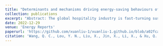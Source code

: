 ```yaml
---
title: "Determinants and mechanisms driving energy-saving behaviours of long-stay hotel guests: Comparison of leisure, business and extended-stay residential cases"
collection: publications
excerpt: "Abstract: The global hospitality industry is fast-turning sustainable and environmentally friendly. Behaviour-driven energy conservation is an emerging green hotel operation strategy to support this change. The long-stay accommodation services have gained momentum in the hospitality sector since the COVID-19 pandemic. However, the characteristics of long-stay hotel guests are often overlooked in sustainable interventions. Based on an empirical survey in China, this study aims to explore the factors driving energy-saving behaviours of long-stay hotel guests and to compare their effects on guests for different visiting purposes (leisure, business, and extended-stay resident). The analysis indicates that attitude, personal norm and place attachment present a direct contribution to energy-saving behaviour. Besides, the results support that attitude and personal norm connect environmental values and energy-saving behaviour. Both altruistic and biospheric values have positive effects, while egoistic values seem to play a negative role. Biospheric values have stronger impact on attitude and personal norm of business guests. Place attachment has a stronger influence on extended-stay residents while its contribution to energy-saving behaviours of business guests is smaller than other guests. Besides, leisure guests are more sensitive to moral obligations. This research sheds novel lights on the psychological perspectives of the observed heterogeneity of energy-saving behaviours of hotel guests with different visiting purposes. The findings provide hotel operators with a novel theoretical reference for targeted energy-saving interventions to promote energy-saving actions of long-term hotel guests. The study, therefore, can contribute to sustainable tourism policymaking and behaviour-driven hotel energy management."
date: 2022-12-29
venue: 'Energy Reports'
paperurl: 'https://github.com/xuanliu-1/xuanliu-1.github.io/blob/a02fca8af8553cee201f1f8429e9952c1ddb92a5/files/1-s2.0-S2352484722026518-main.pdf'
citation: 'Wang, Q. C., Lou, Y. N., Liu, X., Jin, X., Li, X., & Xu, Q. (2023). Determinants and mechanisms driving energy-saving behaviours of long-stay hotel guests: Comparison of leisure, business and extended-stay residential cases. Energy Reports, 9, 1354-1365.'
---
```


